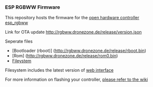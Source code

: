 ### ESP RGBWW Firmware

This repository hosts the firmware for the [open hardware controller esp_rgbww](https://github.com/patrickjahns/esp_rgbww_controller)  
  

Link for OTA update 
http://rgbww.dronezone.de/release/version.json

Seperate files
- [Bootloader (rboot)] (http://rgbww.dronezone.de/release/rboot.bin)
- [Rom] (http://rgbww.dronezone.de/release/rom0.bin)
- [Fileystem](http://rgbww.dronezone.de/release/spiff_rom.bin)

Filesystem includes the latest version of [web interface](https://github.com/verybadsoldier/esp_rgbww_webinterface)


For more information on flashing your controller, [please refer to the wiki](https://github.com/verybadsoldier/esp_rgbww_firmware/wiki/Flashing-&-Compiling)




























